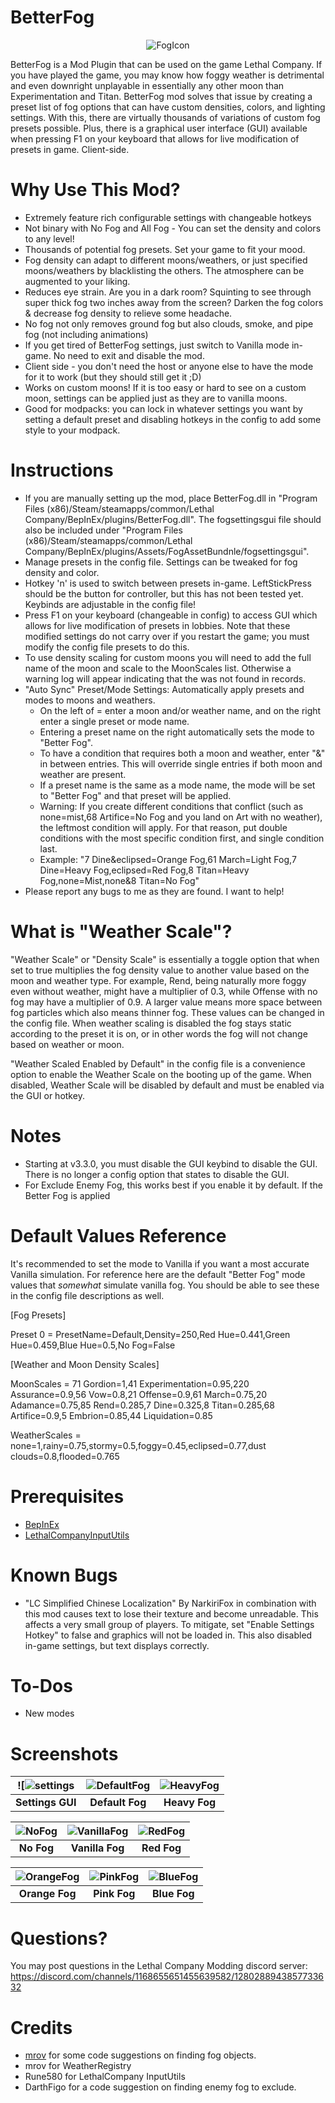 BetterFog
==============

<p align="center">
  <img src="https://github.com/user-attachments/assets/0cb0bf4c-0675-4d7e-92c6-fb2b5742067c" alt="FogIcon"/>
</p>

BetterFog is a Mod Plugin that can be used on the game Lethal Company. If you have played the game, you may know how foggy weather is detrimental and even downright unplayable in essentially any other moon than Experimentation and Titan. BetterFog mod solves that issue by creating a preset list of fog options that can have custom densities, colors, and lighting settings. With this, there are virtually thousands of variations of custom fog presets possible. Plus, there is a graphical user interface (GUI) available when pressing F1 on your keyboard that allows for live modification of presets in game. Client-side.

Why Use This Mod?
==============
- Extremely feature rich configurable settings with changeable hotkeys
- Not binary with No Fog and All Fog - You can set the density and colors to any level!
- Thousands of potential fog presets. Set your game to fit your mood.
- Fog density can adapt to different moons/weathers, or just specified moons/weathers by blacklisting the others. The atmosphere can be augmented to your liking.
- Reduces eye strain. Are you in a dark room? Squinting to see through super thick fog two inches away from the screen? Darken the fog colors & decrease fog density to relieve some headache.
- No fog not only removes ground fog but also clouds, smoke, and pipe fog (not including animations)
- If you get tired of BetterFog settings, just switch to Vanilla mode in-game. No need to exit and disable the mod.
- Client side - you don't need the host or anyone else to have the mode for it to work (but they should still get it ;D)
- Works on custom moons! If it is too easy or hard to see on a custom moon, settings can be applied just as they are to vanilla moons.
- Good for modpacks: you can lock in whatever settings you want by setting a default preset and disabling hotkeys in the config to add some style to your modpack.

Instructions
==============

- If you are manually setting up the mod, place BetterFog.dll in "Program Files (x86)/Steam/steamapps/common/Lethal Company/BepInEx/plugins/BetterFog.dll". The fogsettingsgui file should also be included under "Program Files (x86)/Steam/steamapps/common/Lethal Company/BepInEx/plugins/Assets/FogAssetBundnle/fogsettingsgui".
- Manage presets in the config file. Settings can be tweaked for fog density and color.
- Hotkey 'n' is used to switch between presets in-game. LeftStickPress should be the button for controller, but this has not been tested yet. Keybinds are adjustable in the config file!
- Press F1 on your keyboard (changeable in config) to access GUI which allows for live modification of presets in lobbies. Note that these modified settings do not carry over if you restart the game; you must modify the config file presets to do this.
- To use density scaling for custom moons you will need to add the full name of the moon and scale to the MoonScales list. Otherwise a warning log will appear indicating that the <full name of moon> was not found in records.
- "Auto Sync" Preset/Mode Settings: Automatically apply presets and modes to moons and weathers. 
  - On the left of = enter a moon and/or weather name, and on the right enter a single preset or mode name. 
  - Entering a preset name on the right automatically sets the mode to "Better Fog". 
  - To have a condition that requires both a moon and weather, enter "&" in between entries. This will override single entries if both moon and weather are present. 
  - If a preset name is the same as a mode name, the mode will be set to "Better Fog" and that preset will be applied. 
  - Warning: If you create different conditions that conflict (such as none=mist,68 Artifice=No Fog and you land on Art with no weather), the leftmost condition will apply. For that reason, put double conditions with the most specific condition first, and single condition last.
  - Example: "7 Dine&eclipsed=Orange Fog,61 March=Light Fog,7 Dine=Heavy Fog,eclipsed=Red Fog,8 Titan=Heavy Fog,none=Mist,none&8 Titan=No Fog"
- Please report any bugs to me as they are found. I want to help!

What is "Weather Scale"?
==============

"Weather Scale" or "Density Scale" is essentially a toggle option that when set to true multiplies the fog density value to another value based on the moon and weather type. For example, Rend, being naturally more foggy even without weather, might have a multiplier of 0.3, while Offense with no fog may have a multiplier of 0.9. A larger value means more space between fog particles which also means thinner fog. These values can be changed in the config file. When weather scaling is disabled the fog stays static according to the preset it is on, or in other words the fog will not change based on weather or moon. 

"Weather Scaled Enabled by Default" in the config file is a convenience option to enable the Weather Scale on the booting up of the game. When disabled, Weather Scale will be disabled by default and must be enabled via the GUI or hotkey.

Notes
==============
- Starting at v3.3.0, you must disable the GUI keybind to disable the GUI. There is no longer a config option that states to disable the GUI.
- For Exclude Enemy Fog, this works best if you enable it by default. If the Better Fog is applied

Default Values Reference
==============

It's recommended to set the mode to Vanilla if you want a most accurate Vanilla simulation. For reference here are the default "Better Fog" mode values that *somewhat* simulate vanilla fog. You should be able to see these in the config file descriptions as well. 

[Fog Presets]

Preset 0 = PresetName=Default,Density=250,Red Hue=0.441,Green Hue=0.459,Blue Hue=0.5,No Fog=False

[Weather and Moon Density Scales]

MoonScales = 71 Gordion=1,41 Experimentation=0.95,220 Assurance=0.9,56 Vow=0.8,21 Offense=0.9,61 March=0.75,20 Adamance=0.75,85 Rend=0.285,7 Dine=0.325,8 Titan=0.285,68 Artifice=0.9,5 Embrion=0.85,44 Liquidation=0.85

WeatherScales = none=1,rainy=0.75,stormy=0.5,foggy=0.45,eclipsed=0.77,dust clouds=0.8,flooded=0.765

Prerequisites
==============
- [BepInEx](https://thunderstore.io/c/lethal-company/p/BepInEx/BepInExPack/)
- [LethalCompanyInputUtils](https://thunderstore.io/c/lethal-company/p/Rune580/LethalCompany_InputUtils/)

Known Bugs
==============
- "LC Simplified Chinese Localization" By NarkiriFox in combination with this mod causes text to lose their texture and become unreadable. This affects a very small group of players. To mitigate, set "Enable Settings Hotkey" to false and graphics will not be loaded in. This also disabled in-game settings, but text displays correctly.

To-Dos
==============
- New modes

Screenshots
==============
| ![![settings](https://github.com/user-attachments/assets/a225bc44-f4f2-4252-ad91-d0e00aac4e32) | ![DefaultFog](https://github.com/user-attachments/assets/6ddc9d3e-c16e-4a0d-868e-4025786e49bf) | ![HeavyFog](https://github.com/user-attachments/assets/f9273464-d866-47d8-b3d2-2b1733d23994) |
|:--:|:--:|:--:|
| **Settings GUI** | **Default Fog** | **Heavy Fog** |

| ![NoFog](https://github.com/user-attachments/assets/e400170a-85a7-4b59-8107-a056b8e70bc5) | ![VanillaFog](https://github.com/user-attachments/assets/56d8d5cd-0f69-4f17-9a25-cdc672e052e1) | ![RedFog](https://github.com/user-attachments/assets/e392e535-06e7-47e7-9917-b638ed620271) |
|:--:|:--:|:--:|
| **No Fog** | **Vanilla Fog** | **Red Fog** |

| ![OrangeFog](https://github.com/user-attachments/assets/7f39a444-2267-453a-957b-89817b42110a) | ![PinkFog](https://github.com/user-attachments/assets/27c0e56a-5fd6-4986-aa7d-470331aa5225) | ![BlueFog](https://github.com/user-attachments/assets/5ddfd892-753e-4cce-959d-a847dface9e6) |
|:--:|:--:|:--:|
| **Orange Fog** | **Pink Fog** | **Blue Fog** |

Questions?
==============
You may post questions in the Lethal Company Modding discord server: https://discord.com/channels/1168655651455639582/1280288943857733632

Credits
==============
- [mrov](https://github.com/AndreyMrovol) for some code suggestions on finding fog objects.
- mrov for WeatherRegistry
- Rune580 for LethalCompany InputUtils
- DarthFigo for a code suggestion on finding enemy fog to exclude.
